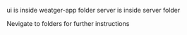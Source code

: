 ui is inside weatger-app folder
server is inside server folder

Nevigate to folders for further instructions